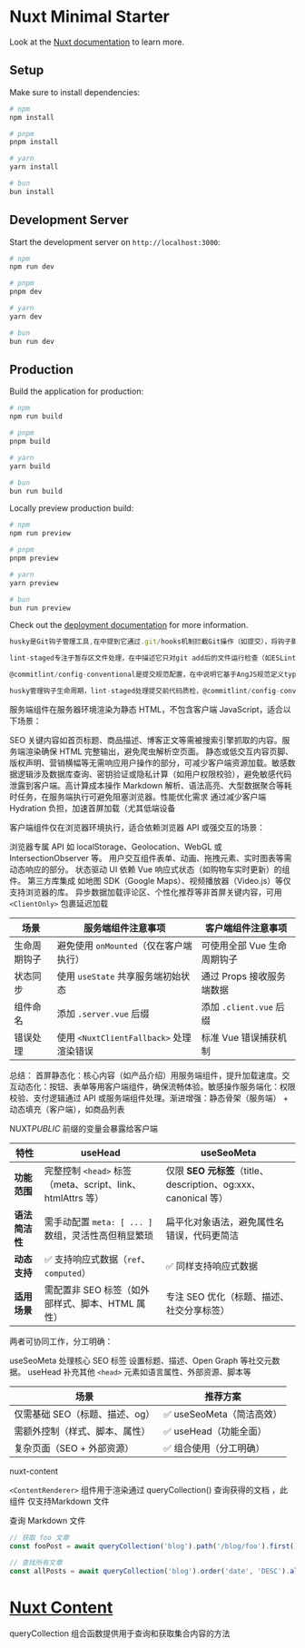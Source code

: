 # Nuxt Minimal Starter

Look at the [Nuxt documentation](https://nuxt.com/docs/getting-started/introduction) to learn more.

## Setup

Make sure to install dependencies:

```bash
# npm
npm install

# pnpm
pnpm install

# yarn
yarn install

# bun
bun install
```

## Development Server

Start the development server on `http://localhost:3000`:

```bash
# npm
npm run dev

# pnpm
pnpm dev

# yarn
yarn dev

# bun
bun run dev
```

## Production

Build the application for production:

```bash
# npm
npm run build

# pnpm
pnpm build

# yarn
yarn build

# bun
bun run build
```

Locally preview production build:

```bash
# npm
npm run preview

# pnpm
pnpm preview

# yarn
yarn preview

# bun
bun run preview
```

Check out the [deployment documentation](https://nuxt.com/docs/getting-started/deployment) for more information.

```typescript
husky是Git钩子管理工具,在中提到它通过.git/hooks机制拦截Git操作（如提交），将钩子脚本统一管理在.husky目录下，并利用core.hooksPath配置实现路径重定向。典型应用是在pre-commit阶段触发代码检查

lint-staged专注于暂存区文件处理，在中描述它只对git add后的文件运行检查（如ESLint），避免全量扫描。常与husky联动，在pre-commit钩子中执行，提升效率

@commitlint/config-conventional是提交规范配置，在中说明它基于AngJS规范定义type-enum等规则，要求提交信息符合feat/fix/docs等前缀格式，通常配合commitlint和husky的commit-msg钩子实现校验

husky管理钩子生命周期，lint-staged处理提交前代码质检，@commitlint/config-conventional控制提交信息规范性
```

服务端组件在​​服务器环境​​渲染为静态 HTML，​​不包含客户端 JavaScript​​，适合以下场景：

​​SEO 关键内容​​
如首页标题、商品描述、博客正文等需被搜索引擎抓取的内容。服务端渲染确保 HTML 完整输出，避免爬虫解析空页面。
​​静态或低交互内容​​
页脚、版权声明、营销横幅等无需响应用户操作的部分，可减少客户端资源加载。
​​敏感数据逻辑​​
涉及数据库查询、密钥验证或隐私计算（如用户权限校验），避免敏感代码泄露到客户端。
​​高计算成本操作​​
Markdown 解析、语法高亮、大型数据聚合等耗时任务，在服务端执行可避免阻塞浏览器。
​​性能优化需求​​
通过减少客户端 Hydration 负担，加速首屏加载（尤其低端设备

客户端组件仅在​​浏览器环境​​执行，适合依赖浏览器 API 或强交互的场景：

​​浏览器专属 API​​
如 localStorage、Geolocation、WebGL 或 IntersectionObserver 等。
​​用户交互组件​​
表单、动画、拖拽元素、实时图表等需动态响应的部分。
​​状态驱动 UI​​
依赖 Vue 响应式状态（如购物车实时更新）的组件。
​​第三方库集成​​
如地图 SDK（Google Maps）、视频播放器（Video.js）等仅支持浏览器的库。
​​异步数据加载​​
评论区、个性化推荐等非首屏关键内容，可用 `<ClientOnly>` 包裹延迟加载

| 场景         | 服务端组件注意事项                       | 客户端组件注意事项          |
| ------------ | ---------------------------------------- | --------------------------- |
| 生命周期钩子 | 避免使用 `onMounted`（仅在客户端执行）   | 可使用全部 Vue 生命周期钩子 |
| 状态同步     | 使用 `useState` 共享服务端初始状态       | 通过 Props 接收服务端数据   |
| 组件命名     | 添加 `.server.vue` 后缀                  | 添加 `.client.vue` 后缀     |
| 错误处理     | 使用 `<NuxtClientFallback>` 处理渲染错误 | 标准 Vue 错误捕获机制       |

总结：
首屏静态化​​：核心内容（如产品介绍）用服务端组件，提升加载速度。
​​交互动态化​​：按钮、表单等用客户端组件，确保流畅体验。
​​敏感操作服务端化​​：权限校验、支付逻辑通过 API 或服务端组件处理。
​​渐进增强​​：静态骨架（服务端） + 动态填充（客户端），如商品列表

NUXT*PUBLIC* 前缀的变量会暴露给客户端

| 特性           | useHead                                                    | useSeoMeta                                                      |
| -------------- | ---------------------------------------------------------- | --------------------------------------------------------------- |
| **功能范围**   | 完整控制 `<head>` 标签（meta、script、link、htmlAttrs 等） | 仅限 **SEO 元标签**（title、description、og:xxx、canonical 等） |
| **语法简洁性** | 需手动配置 `meta: [ ... ]` 数组，灵活性高但稍显繁琐        | 扁平化对象语法，避免属性名错误，代码更简洁                      |
| **动态支持**   | ✅ 支持响应式数据（`ref`、`computed`）                     | ✅ 同样支持响应式数据                                           |
| **适用场景**   | 需配置非 SEO 标签（如外部样式、脚本、HTML 属性）           | 专注 SEO 优化（标题、描述、社交分享标签）                       |

两者可​​协同工作​​，分工明确：

​​useSeoMeta 处理核心 SEO 标签​​
设置标题、描述、Open Graph 等社交元数据。
​​useHead 补充其他 `<head>` 元素​​
如语言属性、外部资源、脚本等

| 场景                           | 推荐方案                  |
| ------------------------------ | ------------------------- |
| 仅需基础 SEO（标题、描述、og） | ✅ useSeoMeta（简洁高效） |
| 需额外控制（样式、脚本、属性） | ✅ useHead（功能全面）    |
| 复杂页面（SEO + 外部资源）     | ✅ 组合使用（分工明确）   |

nuxt-content

`<ContentRenderer>` 组件用于渲染通过 queryCollection() 查询获得的文档 ，此组件 仅支持Markdown 文件

查询 Markdown 文件

```typescript
// 获取 foo 文章
const fooPost = await queryCollection('blog').path('/blog/foo').first()

// 查找所有文章
const allPosts = await queryCollection('blog').order('date', 'DESC').all()
```

# [Nuxt Content](https://nuxt-content.zhcndoc.com/docs/utils/query-collection)

queryCollection 组合函数提供用于查询和获取集合内容的方法
